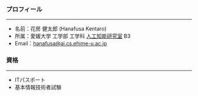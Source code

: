 ### プロフィール
---
- 名前：花房 健太郎 (Hanafusa Kentaro)<br>
- 所属：愛媛大学 工学部 工学科 [人工知能研究室](https://sites.google.com/view/ehime-nlp/) B3<br>
- Email：hanafusa@ai.cs.ehime-u.ac.jp<br>

### 資格
---
- ITパスポート
- 基本情報技術者試験
